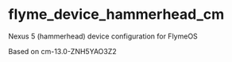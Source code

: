 # flyme_device_hammerhead_cm
Nexus 5 (hammerhead) device configuration for FlymeOS

Based on cm-13.0-ZNH5YAO3Z2
